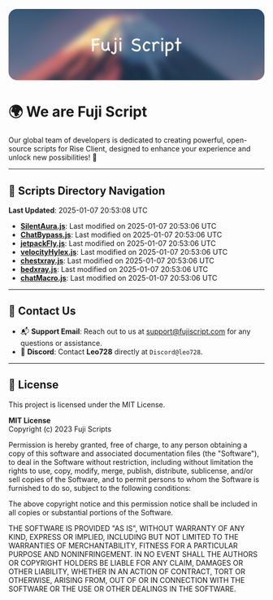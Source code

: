 ![Banner](.github/b.webp)

# 🌍 **We are Fuji Script**

Our global team of developers is dedicated to creating powerful, open-source scripts for Rise Client, designed to enhance your experience and unlock new possibilities! 🌟

---
<!-- SCRIPTS_NAVIGATION_START -->
## 📂 **Scripts Directory Navigation**

**Last Updated**: 2025-01-07 20:53:08 UTC

- **[SilentAura.js](scripts/SilentAura.js)**: Last modified on 2025-01-07 20:53:06 UTC
- **[ChatBypass.js](scripts/ChatBypass.js)**: Last modified on 2025-01-07 20:53:06 UTC
- **[jetpackFly.js](scripts/jetpackFly.js)**: Last modified on 2025-01-07 20:53:06 UTC
- **[velocityHylex.js](scripts/velocityHylex.js)**: Last modified on 2025-01-07 20:53:06 UTC
- **[chestxray.js](scripts/chestxray.js)**: Last modified on 2025-01-07 20:53:06 UTC
- **[bedxray.js](scripts/bedxray.js)**: Last modified on 2025-01-07 20:53:06 UTC
- **[chatMacro.js](scripts/chatMacro.js)**: Last modified on 2025-01-07 20:53:06 UTC

<!-- SCRIPTS_NAVIGATION_END -->

---

## 💬 **Contact Us**  
- 📬 **Support Email**: Reach out to us at [support@fujiscript.com](mailto:support@fujiscript.com) for any questions or assistance.  
- 💬 **Discord**: Contact **Leo728** directly at `Discord@leo728`.

---

## 📜 **License**

This project is licensed under the MIT License.  

**MIT License**  
Copyright (c) 2023 Fuji Scripts  

Permission is hereby granted, free of charge, to any person obtaining a copy of this software and associated documentation files (the "Software"), to deal in the Software without restriction, including without limitation the rights to use, copy, modify, merge, publish, distribute, sublicense, and/or sell copies of the Software, and to permit persons to whom the Software is furnished to do so, subject to the following conditions:  

The above copyright notice and this permission notice shall be included in all copies or substantial portions of the Software.  

THE SOFTWARE IS PROVIDED "AS IS", WITHOUT WARRANTY OF ANY KIND, EXPRESS OR IMPLIED, INCLUDING BUT NOT LIMITED TO THE WARRANTIES OF MERCHANTABILITY, FITNESS FOR A PARTICULAR PURPOSE AND NONINFRINGEMENT. IN NO EVENT SHALL THE AUTHORS OR COPYRIGHT HOLDERS BE LIABLE FOR ANY CLAIM, DAMAGES OR OTHER LIABILITY, WHETHER IN AN ACTION OF CONTRACT, TORT OR OTHERWISE, ARISING FROM, OUT OF OR IN CONNECTION WITH THE SOFTWARE OR THE USE OR OTHER DEALINGS IN THE SOFTWARE.  
